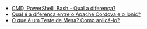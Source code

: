- [CMD, PowerShell, Bash - Qual a diferença?](https://pt.stackoverflow.com/q/145926/101)
- [Qual é a diferença entre o Apache Cordova e o Ionic?](https://pt.stackoverflow.com/q/236145/101)
- [O que é um Teste de Mesa? Como aplicá-lo?](https://pt.stackoverflow.com/q/220474/101)
